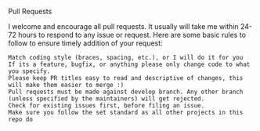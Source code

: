 
Pull Requests

I welcome and encourage all pull requests. It usually will take me within 24-72 hours to respond to any issue or request. Here are some basic rules to follow to ensure timely addition of your request:

    Match coding style (braces, spacing, etc.), or I will do it for you
    If its a feature, bugfix, or anything please only change code to what you specify.
    Please keep PR titles easy to read and descriptive of changes, this will make them easier to merge :)
    Pull requests must be made against develop branch. Any other branch (unless specified by the maintainers) will get rejected.
    Check for existing issues first, before filing an issue.
    Make sure you follow the set standard as all other projects in this repo do

